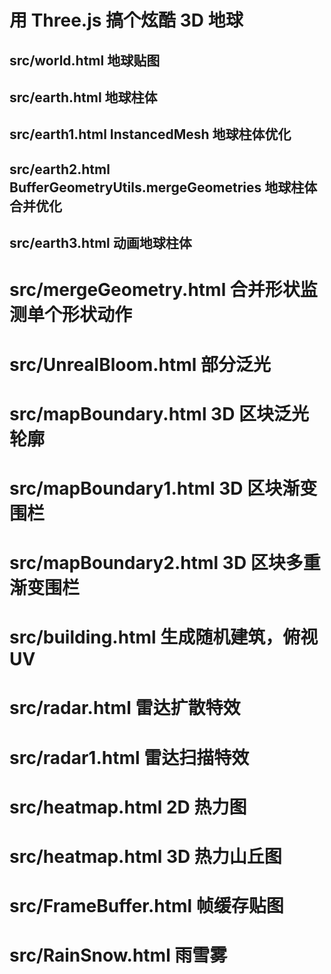 # 用 Three.js 搞个炫酷 3D 地球

## src/world.html 地球贴图

## src/earth.html 地球柱体

## src/earth1.html InstancedMesh 地球柱体优化

## src/earth2.html BufferGeometryUtils.mergeGeometries 地球柱体合并优化

## src/earth3.html 动画地球柱体

# src/mergeGeometry.html 合并形状监测单个形状动作

# src/UnrealBloom.html 部分泛光

# src/mapBoundary.html 3D 区块泛光轮廓

# src/mapBoundary1.html 3D 区块渐变围栏

# src/mapBoundary2.html 3D 区块多重渐变围栏

# src/building.html 生成随机建筑，俯视 UV

# src/radar.html 雷达扩散特效

# src/radar1.html 雷达扫描特效

# src/heatmap.html 2D 热力图

# src/heatmap.html 3D 热力山丘图

# src/FrameBuffer.html 帧缓存贴图

# src/RainSnow.html 雨雪雾
